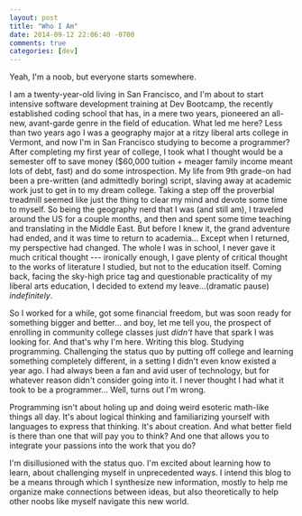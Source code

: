 ```yaml
---
layout: post
title: "Who I Am"
date: 2014-09-12 22:06:40 -0700
comments: true
categories: [dev]
---
```


Yeah, I'm a noob, but everyone starts somewhere.

I am a twenty-year-old living in San Francisco, and I'm about to start intensive software development training at Dev Bootcamp, the recently established coding school that has, in a mere two years, pioneered an all-new, avant-garde genre in the field of education. What led me here? Less than two years ago I was a geography major at a ritzy liberal arts college in Vermont, and now I'm in San Francisco studying to become a programmer? After completing my first year of college, I took what I thought would be a semester off to save money ($60,000 tuition + meager family income meant lots of debt, fast) and do some introspection. My life from 9th grade-on had been a pre-written (and admittedly boring) script, slaving away at academic work just to get in to my dream college. Taking a step off the proverbial treadmill seemed like just the thing to clear my mind and devote some time to myself. So being the geography nerd that I was (and still am), I traveled around the US for a couple months, and then and spent some time teaching and translating in the Middle East. But before I knew it, the grand adventure had ended, and it was time to return to academia... Except when I returned, my perspective had changed. The whole I was in school, I never gave it much critical thought --- ironically enough, I gave plenty of critical thought to the works of literature I studied, but not to the education itself. Coming back, facing the sky-high price tag and questionable practicality of my liberal arts education, I decided to extend my leave...(dramatic pause) *indefinitely*.

So I worked for a while, got some financial freedom, but was soon ready for something bigger and better... and boy, let me tell you, the prospect of enrolling in community college classes just *didn't* have that spark I was looking for. And that's why I'm here. Writing this blog. Studying programming. Challenging the status quo by putting off college and learning something completely different, in a setting I didn't even know existed a year ago. I had always been a fan and avid user of technology, but for whatever reason didn't consider going into it. I never thought I had what it took to be a programmer... Well, turns out I'm wrong.

Programming isn't about holing up and doing weird esoteric math-like things all day. It's about logical thinking and familiarizing yourself with languages to express that thinking. It's about creation. And what better field is there than one that will pay you to think? And one that allows you to integrate your passions into the work that you do?

I'm disillusioned with the status quo. I'm excited about learning how to learn, about challenging myself in unprecedented ways. I intend this blog to be a means through which I synthesize new information, mostly to help me organize make connections between ideas, but also theoretically to help other noobs like myself navigate this new world.
